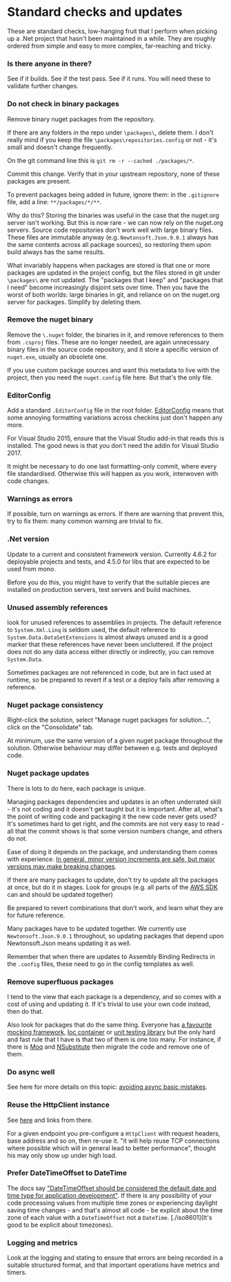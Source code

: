 # Standard checks and updates 

These are standard checks, low-hanging fruit that I perform when picking up a .Net project that hasn't been maintained in a while. They are roughly ordered from simple and easy to more complex, far-reaching and tricky.

### Is there anyone in there?

See if it builds. See if the test pass. See if it runs. You will need these to validate further changes.

### Do not check in binary packages

Remove binary nuget packages from the repository. 

If there are any folders in the repo under `\packages\`, delete them. I don't really mind if you keep the file `\packages\repositories.config` or not - it's small and doesn't change frequently.

On the git command line this is `git rm -r --cached ./packages/*`. 

Commit this change. Verify that in your upstream repository, none of these packages are present.

To prevent packages being added in future, ignore them: in the `.gitignore` file, add a line: `**/packages/*/**`. 

Why do this? Storing the binaries was useful in the case that the nuget.org server isn't working. But this is now rare - we can now rely on the nuget.org servers. Source code repositories don't work well with large binary files. These files are immutable anyway (e.g. `Newtonsoft.Json.9.0.1` always has the same contents across all package sources), so restoring them upon build always has the same results. 

What invariably happens when packages are stored is that one or more packages are updated in the project config, but the files stored in git under `\packages\` are not updated. The "packages that I keep" and "packages that I need" become increasingly disjoint sets over time. Then you have the worst of both worlds: large binaries in git, and reliance on on the nuget.org server for packages. Simplify by deleting them.

### Remove the nuget binary

Remove the `\.nuget` folder, the binaries in it, and remove references to them from `.csproj` files. These are no longer needed, are again unnecessary binary files in the source code repository, and it store a specific version of `nuget.exe`, usually an obsolete one.

If you use custom package sources and want this metadata to live with the project, then you need the `nuget.config` file here. But that's the only file. 


### EditorConfig

Add a standard `.EditorConfig` file in the root folder. [EditorConfig](http://editorconfig.org/) means that some annoying formatting variations across checkins just don't happen any more.

For Visual Studio 2015, ensure that the Visual Studio add-in that reads this is installed. The good news is that you don't need the addin for Visual Studio 2017.

It might be necessary to do one last formatting-only commit, where every file standardised. Otherwise this will happen as you work, interwoven with code changes.

### Warnings as errors

If possible, turn on warnings as errors. If there are warning that prevent this, try to fix them: many common warning are trivial to fix.

### .Net version

Update to a current and consistent framework version.
Currently 4.6.2 for deployable projects and tests, and 4.5.0 for libs that are expected to be used from mono.

Before you do this, you might have to verify that the suitable pieces are installed on production servers, test servers and build machines. 

### Unused assembly references

look for unused references to assemblies in projects. The default reference to `System.Xml.Linq` is seldom used, the default reference to `System.Data.DataSetExtensions` is almost always unused and is a good marker that these references have never been uncluttered. If the project does not do any data access either directly or indirectly, you can remove `System.Data`. 

Sometimes packages are not referenced in code, but are in fact used at runtime, so be prepared to revert if a test or a deploy fails after removing a reference.

### Nuget package consistency

Right-click the solution, select "Manage nuget packages for solution...", click on the "Consolidate" tab. 

At minimum, use the same version of a given nuget package throughout the solution. Otherwise behaviour may differ between e.g. tests and deployed code. 


### Nuget package updates

There is lots to do  here, each package is unique.

Managing packages dependencies and updates is an often underrated skill - it's not coding and it doesn't get taught but it is important. After all, what's the point of writing code and packaging it the new code never gets used? It's sometimes hard to get right, and the commits are not very easy to read - all that the commit shows is that some version numbers change, and others do not. 

Ease of doing it depends on the package, and understanding them comes with experience. [In general, minor version increments are safe, but major versions may make breaking changes](http://semver.org/). 

If there are many packages to update, don't try to update all the packages at once, but do it in stages. Look for groups (e.g. all parts of the [AWS SDK](https://www.nuget.org/packages/AWSSDK.Core/) can and should be updated together)

Be prepared to revert combinations that don't work, and learn what they are for future reference.

Many packages have to be updated together. 
We currently use `Newtonsoft.Json.9.0.1` throughout, so updating packages that depend upon Newtonsoft.Json means updating it as well. 

Remember that when there are updates to Assembly Binding Redirects in the `.config` files, these need to go in the config templates as well.

### Remove superfluous packages

I tend to the view that each package is a dependency, and so comes with a cost of using and updating it. If it's trivial to use your own code instead, then do that.

Also look for packages that do the same thing.  Everyone has [a favourite mocking framework](https://www.nuget.org/packages/Moq/), [Ioc container](https://www.nuget.org/packages/structuremap/) or [unit testing library](https://www.nuget.org/packages/NUnit/) but the only hard and fast rule that I have is that two of them is one too many. For instance, if there is [Moq](https://www.nuget.org/packages/Moq/) and [NSubstitute](https://www.nuget.org/packages/NSubstitute/) then migrate the code and remove one of them.

### Do async well

See here for more details on this topic: [avoiding async basic mistakes](./AsyncBasicMistakes).


### Reuse the HttpClient instance

 See [here](http://codereview.stackexchange.com/a/69954) and links from there. 
 
For a given endpoint you pre-configure  a `HttpClient` with request headers, base address and so on, then re-use it. "it will help reuse TCP connections where possible which will in general lead to better performance", thought his may only show up under high load.

### Prefer DateTimeOffset to DateTime

The docs say ["DateTimeOffset should be considered the default date and time type for application development"](https://msdn.microsoft.com/en-us/library/bb384267.aspx). 
If there is any possibility of your code processing values from multiple time zones or experiencing daylight saving time changes - and that's almost all code -  be explicit about the time zone of each value with a `DateTimeOffset` not a `DateTime`. 
[./iso8601](It's good to be explicit about timezones).

###  Logging and metrics

Look at the logging and stating to ensure that errors are being recorded in a suitable structured format, and that important operations have metrics and timers.

